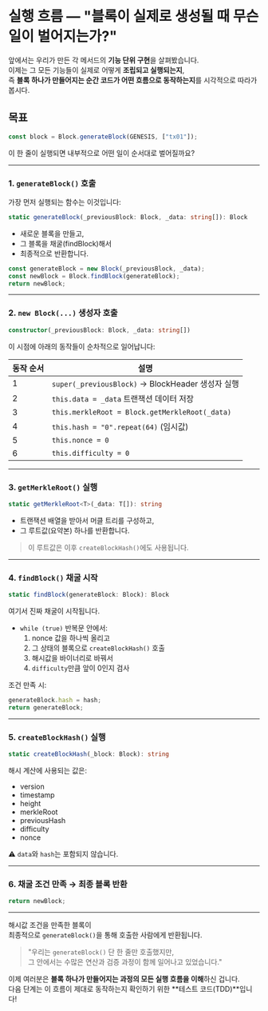 # 실행 흐름 — "블록이 실제로 생성될 때 무슨 일이 벌어지는가?"

앞에서는 우리가 만든 각 메서드의 **기능 단위 구현**을 살펴봤습니다.  
이제는 그 모든 기능들이 실제로 어떻게 **조립되고 실행되는지**,  
즉 **블록 하나가 만들어지는 순간 코드가 어떤 흐름으로 동작하는지**를 시각적으로 따라가 봅시다.

## 목표

```ts
const block = Block.generateBlock(GENESIS, ["tx01"]);
```

이 한 줄이 실행되면 내부적으로 어떤 일이 순서대로 벌어질까요?

---

### 1. `generateBlock()` 호출

가장 먼저 실행되는 함수는 이것입니다:

```ts
static generateBlock(_previousBlock: Block, _data: string[]): Block
```

- 새로운 블록을 만들고,
- 그 블록을 채굴(findBlock)해서
- 최종적으로 반환합니다.

```ts
const generateBlock = new Block(_previousBlock, _data);
const newBlock = Block.findBlock(generateBlock);
return newBlock;
```

---

### 2. `new Block(...)` 생성자 호출

```ts
constructor(_previousBlock: Block, _data: string[])
```

이 시점에 아래의 동작들이 순차적으로 일어납니다:

| 동작 순서 | 설명                                              |
| --------- | ------------------------------------------------- |
| 1         | `super(_previousBlock)` → BlockHeader 생성자 실행 |
| 2         | `this.data = _data` 트랜잭션 데이터 저장          |
| 3         | `this.merkleRoot = Block.getMerkleRoot(_data)`    |
| 4         | `this.hash = "0".repeat(64)` (임시값)             |
| 5         | `this.nonce = 0`                                  |
| 6         | `this.difficulty = 0`                             |

---

### 3. `getMerkleRoot()` 실행

```ts
static getMerkleRoot<T>(_data: T[]): string
```

- 트랜잭션 배열을 받아서 머클 트리를 구성하고,
- 그 루트값(요약본) 하나를 반환합니다.

> 이 루트값은 이후 `createBlockHash()`에도 사용됩니다.

---

### 4. `findBlock()` 채굴 시작

```ts
static findBlock(generateBlock: Block): Block
```

여기서 진짜 채굴이 시작됩니다.

- `while (true)` 반복문 안에서:
  1. nonce 값을 하나씩 올리고
  2. 그 상태의 블록으로 `createBlockHash()` 호출
  3. 해시값을 바이너리로 바꿔서
  4. `difficulty`만큼 앞이 0인지 검사

조건 만족 시:

```ts
generateBlock.hash = hash;
return generateBlock;
```

---

### 5. `createBlockHash()` 실행

```ts
static createBlockHash(_block: Block): string
```

해시 계산에 사용되는 값은:

- version
- timestamp
- height
- merkleRoot
- previousHash
- difficulty
- nonce

⚠️ `data`와 `hash`는 포함되지 않습니다.

---

### 6. 채굴 조건 만족 → 최종 블록 반환

```ts
return newBlock;
```

---

해시값 조건을 만족한 블록이  
최종적으로 `generateBlock()`을 통해 호출한 사람에게 반환됩니다.

> "우리는 `generateBlock()` 단 한 줄만 호출했지만,  
> 그 안에서는 수많은 연산과 검증 과정이 함께 일어나고 있었습니다."

이제 여러분은 **블록 하나가 만들어지는 과정의 모든 실행 흐름을 이해**하신 겁니다.  
다음 단계는 이 흐름이 제대로 동작하는지 확인하기 위한 **테스트 코드(TDD)**입니다!
